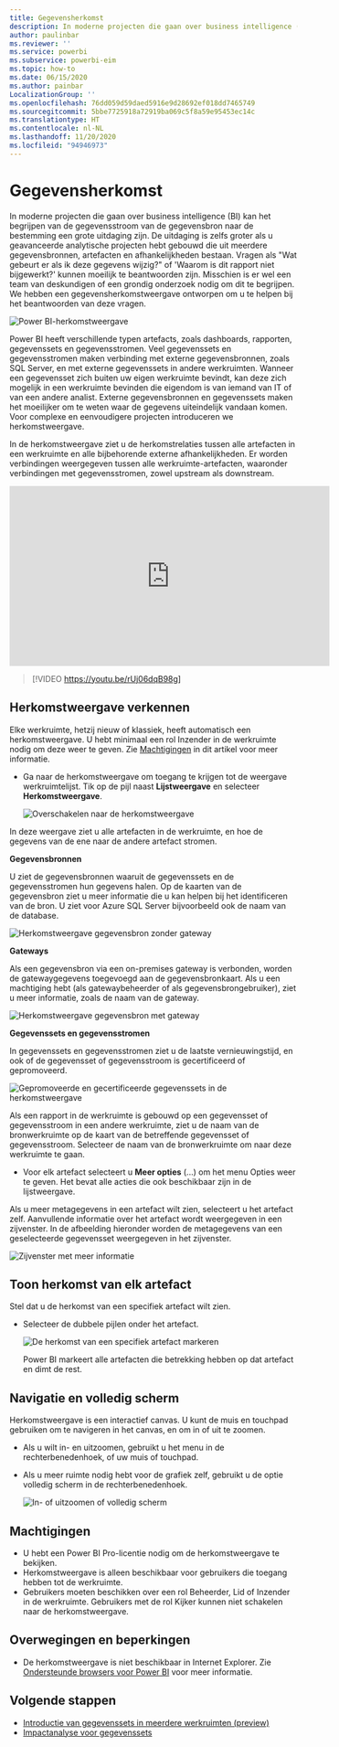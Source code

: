 ```yaml
---
title: Gegevensherkomst
description: In moderne projecten die gaan over business intelligence (BI) is het begrijpen van de gegevensstroom van de gegevensbron naar de bestemming een grote uitdaging voor veel klanten.
author: paulinbar
ms.reviewer: ''
ms.service: powerbi
ms.subservice: powerbi-eim
ms.topic: how-to
ms.date: 06/15/2020
ms.author: painbar
LocalizationGroup: ''
ms.openlocfilehash: 76dd059d59daed5916e9d28692ef018dd7465749
ms.sourcegitcommit: 5bbe7725918a72919ba069c5f8a59e95453ec14c
ms.translationtype: HT
ms.contentlocale: nl-NL
ms.lasthandoff: 11/20/2020
ms.locfileid: "94946973"
---
```

# <a name="data-lineage"></a>Gegevensherkomst
In moderne projecten die gaan over business intelligence (BI) kan het begrijpen van de gegevensstroom van de gegevensbron naar de bestemming een grote uitdaging zijn. De uitdaging is zelfs groter als u geavanceerde analytische projecten hebt gebouwd die uit meerdere gegevensbronnen, artefacten en afhankelijkheden bestaan. Vragen als "Wat gebeurt er als ik deze gegevens wijzig?" of 'Waarom is dit rapport niet bijgewerkt?' kunnen moeilijk te beantwoorden zijn. Misschien is er wel een team van deskundigen of een grondig onderzoek nodig om dit te begrijpen. We hebben een gegevensherkomstweergave ontworpen om u te helpen bij het beantwoorden van deze vragen.

![Power BI-herkomstweergave](media/service-data-lineage/service-data-lineage-view.png)
 
Power BI heeft verschillende typen artefacts, zoals dashboards, rapporten, gegevenssets en gegevensstromen. Veel gegevenssets en gegevensstromen maken verbinding met externe gegevensbronnen, zoals SQL Server, en met externe gegevenssets in andere werkruimten. Wanneer een gegevensset zich buiten uw eigen werkruimte bevindt, kan deze zich mogelijk in een werkruimte bevinden die eigendom is van iemand van IT of van een andere analist. Externe gegevensbronnen en gegevenssets maken het moeilijker om te weten waar de gegevens uiteindelijk vandaan komen. Voor complexe en eenvoudigere projecten introduceren we herkomstweergave.

In de herkomstweergave ziet u de herkomstrelaties tussen alle artefacten in een werkruimte en alle bijbehorende externe afhankelijkheden. Er worden verbindingen weergegeven tussen alle werkruimte-artefacten, waaronder verbindingen met gegevensstromen, zowel upstream als downstream.    

<iframe width="560" height="315" src="https://www.youtube.com/embed/rUj06dqB98g" frameborder="0" allowfullscreen></iframe>



> [!VIDEO https://youtu.be/rUj06dqB98g]

## <a name="explore-lineage-view"></a>Herkomstweergave verkennen

Elke werkruimte, hetzij nieuw of klassiek, heeft automatisch een herkomstweergave. U hebt minimaal een rol Inzender in de werkruimte nodig om deze weer te geven. Zie [Machtigingen](#permissions) in dit artikel voor meer informatie.

* Ga naar de herkomstweergave om toegang te krijgen tot de weergave werkruimtelijst. Tik op de pijl naast **Lijstweergave** en selecteer **Herkomstweergave**.

   ![Overschakelen naar de herkomstweergave](media/service-data-lineage/service-data-lineage-view-select.png)

In deze weergave ziet u alle artefacten in de werkruimte, en hoe de gegevens van de ene naar de andere artefact stromen.

**Gegevensbronnen**

U ziet de gegevensbronnen waaruit de gegevenssets en de gegevensstromen hun gegevens halen. Op de kaarten van de gegevensbron ziet u meer informatie die u kan helpen bij het identificeren van de bron. U ziet voor Azure SQL Server bijvoorbeeld ook de naam van de database.

![Herkomstweergave gegevensbron zonder gateway](media/service-data-lineage/service-data-lineage-data-source-card.png)
 
**Gateways**

Als een gegevensbron via een on-premises gateway is verbonden, worden de gatewaygegevens toegevoegd aan de gegevensbronkaart. Als u een machtiging hebt (als gatewaybeheerder of als gegevensbrongebruiker), ziet u meer informatie, zoals de naam van de gateway.

![Herkomstweergave gegevensbron met gateway](media/service-data-lineage/service-data-lineage-data-gateway-card.png)

**Gegevenssets en gegevensstromen**
 
In gegevenssets en gegevensstromen ziet u de laatste vernieuwingstijd, en ook of de gegevensset of gegevensstroom is gecertificeerd of gepromoveerd.

![Gepromoveerde en gecertificeerde gegevenssets in de herkomstweergave](media/service-data-lineage/service-data-lineage-promoted-certified.png)
 
Als een rapport in de werkruimte is gebouwd op een gegevensset of gegevensstroom in een andere werkruimte, ziet u de naam van de bronwerkruimte op de kaart van de betreffende gegevensset of gegevensstroom. Selecteer de naam van de bronwerkruimte om naar deze werkruimte te gaan.

* Voor elk artefact selecteert u **Meer opties** (...) om het menu Opties weer te geven. Het bevat alle acties die ook beschikbaar zijn in de lijstweergave.

Als u meer metagegevens in een artefact wilt zien, selecteert u het artefact zelf. Aanvullende informatie over het artefact wordt weergegeven in een zijvenster. In de afbeelding hieronder worden de metagegevens van een geselecteerde gegevensset weergegeven in het zijvenster.

![Zijvenster met meer informatie](media/service-data-lineage/service-data-lineage-side-pane.png)
 
## <a name="show-lineage-for-any-artifact"></a>Toon herkomst van elk artefact 

Stel dat u de herkomst van een specifiek artefact wilt zien.

* Selecteer de dubbele pijlen onder het artefact.

   ![De herkomst van een specifiek artefact markeren](media/service-data-lineage/service-data-lineage-specific-artifact.png)

   Power BI markeert alle artefacten die betrekking hebben op dat artefact en dimt de rest. 

## <a name="navigation-and-full-screen"></a>Navigatie en volledig scherm 

Herkomstweergave is een interactief canvas. U kunt de muis en touchpad gebruiken om te navigeren in het canvas, en om in of uit te zoomen.

* Als u wilt in- en uitzoomen, gebruikt u het menu in de rechterbenedenhoek, of uw muis of touchpad.
* Als u meer ruimte nodig hebt voor de grafiek zelf, gebruikt u de optie volledig scherm in de rechterbenedenhoek. 

    ![In- of uitzoomen of volledig scherm](media/service-data-lineage/service-data-lineage-zoom.png)

## <a name="permissions"></a>Machtigingen

* U hebt een Power BI Pro-licentie nodig om de herkomstweergave te bekijken.
* Herkomstweergave is alleen beschikbaar voor gebruikers die toegang hebben tot de werkruimte.
* Gebruikers moeten beschikken over een rol Beheerder, Lid of Inzender in de werkruimte. Gebruikers met de rol Kijker kunnen niet schakelen naar de herkomstweergave.


## <a name="considerations-and-limitations"></a>Overwegingen en beperkingen

- De herkomstweergave is niet beschikbaar in Internet Explorer. Zie [Ondersteunde browsers voor Power BI](../fundamentals/power-bi-browsers.md) voor meer informatie.

## <a name="next-steps"></a>Volgende stappen

* [Introductie van gegevenssets in meerdere werkruimten (preview)](../connect-data/service-datasets-across-workspaces.md)
* [Impactanalyse voor gegevenssets](service-dataset-impact-analysis.md)
